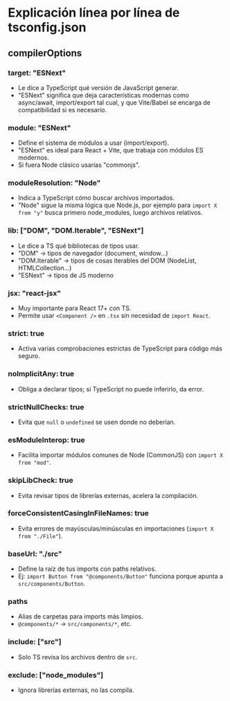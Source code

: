 # Explicación línea por línea de tsconfig.json

## compilerOptions

### target: "ESNext"
- Le dice a TypeScript qué versión de JavaScript generar.
- "ESNext" significa que deja características modernas como async/await, import/export tal cual, y que Vite/Babel se encarga de compatibilidad si es necesario.

### module: "ESNext"
- Define el sistema de módulos a usar (import/export).
- "ESNext" es ideal para React + Vite, que trabaja con módulos ES modernos.
- Si fuera Node clásico usarías "commonjs".

### moduleResolution: "Node"
- Indica a TypeScript cómo buscar archivos importados.
- "Node" sigue la misma lógica que Node.js, por ejemplo para `import X from "y"` busca primero node_modules, luego archivos relativos.

### lib: ["DOM", "DOM.Iterable", "ESNext"]
- Le dice a TS qué bibliotecas de tipos usar.
- "DOM" → tipos de navegador (document, window…)
- "DOM.Iterable" → tipos de cosas iterables del DOM (NodeList, HTMLCollection…)
- "ESNext" → tipos de JS moderno

### jsx: "react-jsx"
- Muy importante para React 17+ con TS.
- Permite usar `<Component />` en `.tsx` sin necesidad de `import React`.

### strict: true
- Activa varias comprobaciones estrictas de TypeScript para código más seguro.

### noImplicitAny: true
- Obliga a declarar tipos; si TypeScript no puede inferirlo, da error.

### strictNullChecks: true
- Evita que `null` o `undefined` se usen donde no deberían.

### esModuleInterop: true
- Facilita importar módulos comunes de Node (CommonJS) con `import X from "mod"`.

### skipLibCheck: true
- Evita revisar tipos de librerías externas, acelera la compilación.

### forceConsistentCasingInFileNames: true
- Evita errores de mayúsculas/minúsculas en importaciones (`import X from "./File"`).

### baseUrl: "./src"
- Define la raíz de tus imports con paths relativos.
- Ej: `import Button from "@components/Button"` funciona porque apunta a `src/components/Button`.

### paths
- Alias de carpetas para imports más limpios.
- `@components/*` → `src/components/*`, etc.

### include: ["src"]
- Solo TS revisa los archivos dentro de `src`.

### exclude: ["node_modules"]
- Ignora librerías externas, no las compila.

